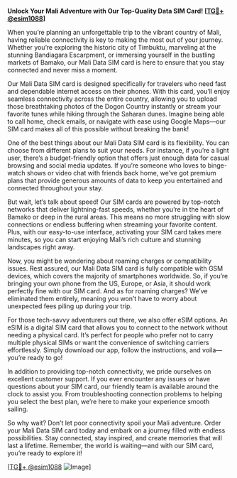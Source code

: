 **Unlock Your Mali Adventure with Our Top-Quality Data SIM Card! [[TG💪+ @esim1088](https://t.me/s/esim1088)]**

When you’re planning an unforgettable trip to the vibrant country of Mali, having reliable connectivity is key to making the most out of your journey. Whether you’re exploring the historic city of Timbuktu, marveling at the stunning Bandiagara Escarpment, or immersing yourself in the bustling markets of Bamako, our Mali Data SIM card is here to ensure that you stay connected and never miss a moment.

Our Mali Data SIM card is designed specifically for travelers who need fast and dependable internet access on their phones. With this card, you’ll enjoy seamless connectivity across the entire country, allowing you to upload those breathtaking photos of the Dogon Country instantly or stream your favorite tunes while hiking through the Saharan dunes. Imagine being able to call home, check emails, or navigate with ease using Google Maps—our SIM card makes all of this possible without breaking the bank!

One of the best things about our Mali Data SIM card is its flexibility. You can choose from different plans to suit your needs. For instance, if you’re a light user, there’s a budget-friendly option that offers just enough data for casual browsing and social media updates. If you’re someone who loves to binge-watch shows or video chat with friends back home, we’ve got premium plans that provide generous amounts of data to keep you entertained and connected throughout your stay.

But wait, let’s talk about speed! Our SIM cards are powered by top-notch networks that deliver lightning-fast speeds, whether you’re in the heart of Bamako or deep in the rural areas. This means no more struggling with slow connections or endless buffering when streaming your favorite content. Plus, with our easy-to-use interface, activating your SIM card takes mere minutes, so you can start enjoying Mali’s rich culture and stunning landscapes right away.

Now, you might be wondering about roaming charges or compatibility issues. Rest assured, our Mali Data SIM card is fully compatible with GSM devices, which covers the majority of smartphones worldwide. So, if you’re bringing your own phone from the US, Europe, or Asia, it should work perfectly fine with our SIM card. And as for roaming charges? We’ve eliminated them entirely, meaning you won’t have to worry about unexpected fees piling up during your trip.

For those tech-savvy adventurers out there, we also offer eSIM options. An eSIM is a digital SIM card that allows you to connect to the network without needing a physical card. It’s perfect for people who prefer not to carry multiple physical SIMs or want the convenience of switching carriers effortlessly. Simply download our app, follow the instructions, and voila—you’re ready to go!

In addition to providing top-notch connectivity, we pride ourselves on excellent customer support. If you ever encounter any issues or have questions about your SIM card, our friendly team is available around the clock to assist you. From troubleshooting connection problems to helping you select the best plan, we’re here to make your experience smooth sailing.

So why wait? Don’t let poor connectivity spoil your Mali adventure. Order your Mali Data SIM card today and embark on a journey filled with endless possibilities. Stay connected, stay inspired, and create memories that will last a lifetime. Remember, the world is waiting—and with our SIM card, you’re ready to explore it!

[[TG💪+ @esim1088](https://t.me/s/esim1088) ![Image](https://i.postimg.cc/Y0z9fWf4/image.png)]